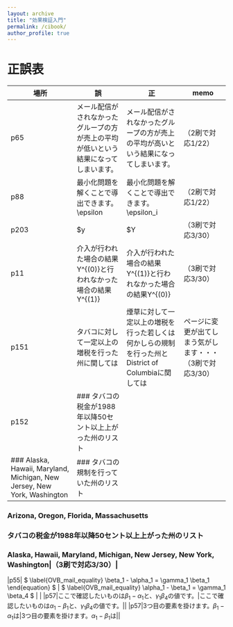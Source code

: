 ```yaml
---
layout: archive
title: "効果検証入門"
permalink: /cibook/
author_profile: true
---
```


# 正誤表


|場所|誤|正|memo|
|--|-------|-------|-------------|
|p65|メール配信がされなかったグループの方が売上の平均が低いという結果になってしまいます。|メール配信がされなかったグループの方が売上の平均が高いという結果になってしまいます。|（2刷で対応1/22）|
|p88|最小化問題を解くことで導出できます。\epsilon|最小化問題を解くことで導出できます。\epsilon_i|（2刷で対応1/22）|
|p203|$y|$Y|（3刷で対応3/30）|
|p11|介入が行われた場合の結果Y^{(0)}と行われなかった場合の結果Y^{(1)}|介入が行われた場合の結果Y^{(1)}と行われなかった場合の結果Y^{(0)}|（3刷で対応3/30）|
|p151|タバコに対して一定以上の増税を行った州に関しては|煙草に対して一定以上の増税を行った若しくは何かしらの規制を行った州とDistrict of Columbiaに関しては|ページに変更が出てしまう気がします・・・（3刷で対応3/30）|
|p152|### タバコの税金が1988年以降50セント以上上がった州のリスト
### Alaska, Hawaii, Maryland, Michigan, New Jersey, New York, Washington　|### タバコの規制を行っていた州のリスト
### Arizona, Oregon, Florida, Massachusetts
### タバコの税金が1988年以降50セント以上上がった州のリスト
### Alaska, Hawaii, Maryland, Michigan, New Jersey, New York, Washington|（3刷で対応3/30）|
|p55| $ \label{OVB_mail_equality} \beta_1 - \alpha_1 = \gamma_1 \beta_1 \end{equation} $ | $ \label{OVB_mail_equality}  \alpha_1 - \beta_1 = \gamma_1 \beta_4 $ | |
|p57|ここで確認したいものは$\beta_1 - \alpha_1$と、$\gamma_1 \beta_4$の値です。|ここで確認したいものは$\alpha_1 - \beta_1$と、$\gamma_1 \beta_4$の値です。||
|p57|3つ目の要素を掛けます。$\beta_1 - \alpha_1$は|3つ目の要素を掛けます。$\alpha_1 - \beta_1$は||





